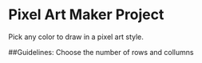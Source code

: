 # Pixel Art Maker Project

Pick any color to draw in a pixel art style.

##Guidelines:
Choose the number of rows and collumns 
